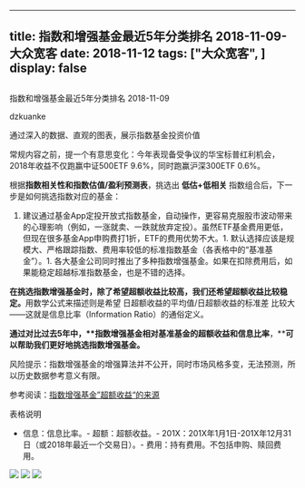 
---
title:   指数和增强基金最近5年分类排名 2018-11-09-大众宽客
date: 2018-11-12
tags: ["大众宽客", ]
display: false
---


## 



指数和增强基金最近5年分类排名 2018-11-09




dzkuanke




通过深入的数据、直观的图表，展示指数基金投资价值


常规内容之前，提一个有意思变化：今年表现备受争议的华宝标普红利机会，2018年收益不仅跑赢中证500ETF 9.6%，同时跑赢沪深300ETF 0.6%。





根据**指数相关性和指数估值/盈利预测表**，挑选出&nbsp;**低估+低相关**&nbsp;指数组合后，下一步是如何挑选指数对应的基金：


1. 建议通过基金App定投开放式指数基金，自动操作，更容易克服股市波动带来的心理影响（例如，一涨就卖、一跌就放弃定投）。虽然ETF基金费用更低，但现在很多基金App申购费打1折，ETF的费用优势不大。1. 默认选择应该是规模大、严格跟踪指数、费用率较低的标准指数基金（各表格中的“基准基金”）。1. 各大基金公司同时推出了多种指数增强基金。如果在扣除费用后，如果能稳定超越标准指数基金，也是不错的选择。


**在挑选指数增强基金时**<h-char unicode="ff0c" class="">**，**</h-char>**除了希望超额收益比较高**<h-char unicode="ff0c" class=""><h-inner>**，**</h-inner></h-char>**我们还希望超额收益比较稳定**<h-char unicode="3002" class="">**。**</h-char>用数学公式来描述则是希望&nbsp;日超额收益的平均值/日超额收益的标准差&nbsp;比较大<h-char unicode="2014" class="">——</h-char>这就是信息比率<h-char unicode="ff08" class="">（</h-char>Information Ratio<h-char unicode="ff09" class="">）</h-char>的通俗定义<h-char unicode="3002" class="">。</h-char>

<h-char unicode="3002" class=""></h-char>

**通过对比过去5年中，****指数增强基金相对基准基金的超额收益和信息比率**<h-char unicode="ff0c" class="">**，**</h-char>**可以帮助我们更好地挑选指数增强基金。**



风险提示：指数增强基金的增强算法并不公开，同时市场风格多变，无法预测，所以历史数据参考意义有限。



参考阅读：[指数增强基金”超额收益“的来源](http://mp.weixin.qq.com/s?__biz=MzAwMTc1MDcwNw==&amp;mid=2648272968&amp;idx=1&amp;sn=598917da4403d77210aa3b1a460658e4&amp;chksm=82f93394b58eba82c9a7cb228c22c656fe88c5203ff149473f9edd2d4127e44df65f5bdb146b&amp;scene=21#wechat_redirect)



表格说明
- 信息：信息比率。- 超额：超额收益。- 201X：201X年1月1日-201X年12月31日（或2018年最近一个交易日）。- 费用：持有费用。不包括申购、赎回费用。
<img class="" data-copyright="0" data-ratio="1.1288659793814433" data-s="300,640" src="https://mmbiz.qpic.cn/mmbiz_png/PKw3FQPmhIiaY3wRvXb7kIvJbSZqu227WajfPEe65MQj9ICz304QX8Gg3uegMdJQJRNDN6KTBuOsfzJSLda2piag/640?wx_fmt=png" data-type="png" data-w="1164" style=""/>

<img class="" data-copyright="0" data-ratio="1.1944922547332186" data-s="300,640" src="https://mmbiz.qpic.cn/mmbiz_png/PKw3FQPmhIiaY3wRvXb7kIvJbSZqu227W4V21mCJSOeIPUIM8gLhcKB5zgBQarn1kBvAco7BibuFJaCrUpaT636g/640?wx_fmt=png" data-type="png" data-w="1162" style=""/>

<img class="" data-copyright="0" data-ratio="1.1595197255574614" data-s="300,640" src="https://mmbiz.qpic.cn/mmbiz_png/PKw3FQPmhIiaY3wRvXb7kIvJbSZqu227W39HBOU2Lwiakzq1Uu8ibJR6NPmPShsQkiciaSTIibAdd6Cg79Uv7GPdotdw/640?wx_fmt=png" data-type="png" data-w="1166" style=""/>










